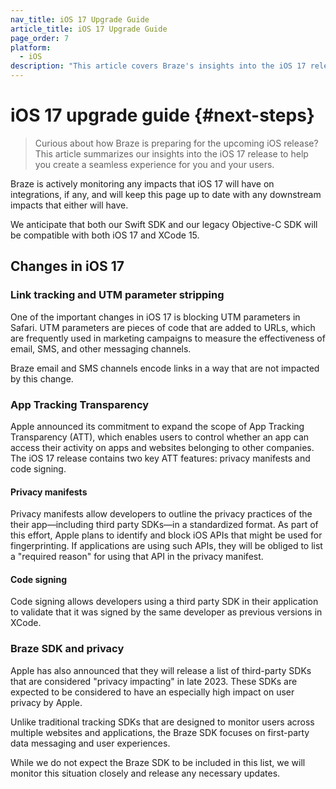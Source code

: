 ```yaml
---
nav_title: iOS 17 Upgrade Guide
article_title: iOS 17 Upgrade Guide
page_order: 7
platform: 
  - iOS
description: "This article covers Braze's insights into the iOS 17 release to help you upgrade your SDK seamlessly."
---
```


# iOS 17 upgrade guide {#next-steps}

> Curious about how Braze is preparing for the upcoming iOS release? This article summarizes our insights into the iOS 17 release to help you create a seamless experience for you and your users.

Braze is actively monitoring any impacts that iOS 17 will have on integrations, if any, and will keep this page up to date with any downstream impacts that either will have. 

We anticipate that both our Swift SDK and our legacy Objective-C SDK will be compatible with both iOS 17 and XCode 15.

## Changes in iOS 17

### Link tracking and UTM parameter stripping

One of the important changes in iOS 17 is blocking UTM parameters in Safari. UTM parameters are pieces of code that are added to URLs, which are frequently used in marketing campaigns to measure the effectiveness of email, SMS, and other messaging channels. 

Braze email and SMS channels encode links in a way that are not impacted by this change.  

### App Tracking Transparency

Apple announced its commitment to expand the scope of App Tracking Transparency (ATT), which enables users to control whether an app can access their activity on apps and websites belonging to other companies. The iOS 17 release contains two key ATT features: privacy manifests and code signing.

#### Privacy manifests

Privacy manifests allow developers to outline the privacy practices of the their app&#8212;including third party SDKs&#8212;in a standardized format. As part of this effort, Apple plans to identify and block iOS APIs that might be used for fingerprinting. If applications are using such APIs, they will be obliged to list a "required reason" for using that API in the privacy manifest. 

#### Code signing

Code signing allows developers using a third party SDK in their application to validate that it was signed by the same developer as previous versions in XCode. 

### Braze SDK and privacy

Apple has also announced that they will release a list of third-party SDKs that are considered "privacy impacting" in late 2023. These SDKs are expected to be considered to have an especially high impact on user privacy by Apple.

Unlike traditional tracking SDKs that are designed to monitor users across multiple websites and applications, the Braze SDK focuses on first-party data messaging and user experiences.

While we do not expect the Braze SDK to be included in this list, we will monitor this situation closely and release any necessary updates.